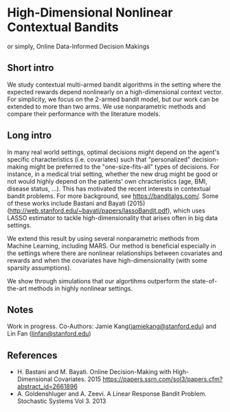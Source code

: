 # High-Dimensional Nonlinear Contextual Bandits
or simply, Online Data-Informed Decision Makings

## Short intro
We study contextual multi-armed bandit algorithms in the setting where the expected rewards depend nonlinearly on a high-dimensional context vector. For simplicity, we focus on the 2-armed bandit model, but our work can be extended to more than two arms. We use nonparametric methods and compare their performance with the literature models.

## Long intro 
In many real world settings, optimal decisions might depend on the agent's specific characteristics (i.e. covariates) such that "personalized" decision-making might be preferred to the "one-size-fits-all" types of decisions. For instance, in a medical trial setting, whether the new drug might be good or not would highly depend on the patients' own chracteristics (age, BMI, disease status, ...). This has motivated the recent interests in contextual bandit problems. For more background, see https://banditalgs.com/. Some of these works include Bastani and Bayati (2015) (http://web.stanford.edu/~bayati/papers/lassoBandit.pdf), which uses LASSO estimator to tackle high-dimensionality that arises often in big data settings. 

We extend this result by using several nonparametric methods from Machine Learning, including MARS. Our method is beneficial especially in the settings where there are nonlinear relationships between covariates and rewards and when the covariates have high-dimensionality (with some sparsity assumptions). 

We show through simulations that our algortihms outperform the state-of-the-art methods in highly nonlinear settings. 

## Notes
Work in progress.
Co-Authors: Jamie Kang(jamiekang@stanford.edu) and Lin Fan (linfan@stanford.edu)

## References
* H. Bastani and M. Bayati. Online Decision-Making with High-Dimensional Covariates. 2015 https://papers.ssrn.com/sol3/papers.cfm?abstract_id=2661896
* A. Goldenshluger and A. Zeevi. A Linear Response Bandit Problem. Stochastic Systems Vol 3. 2013
